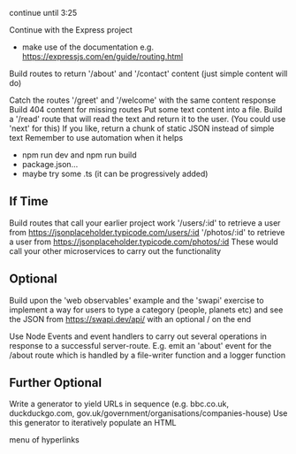 continue until 3:25

Continue with the Express project 
- make use of the documentation e.g. https://expressjs.com/en/guide/routing.html

Build routes to return '/about' and '/contact' content (just simple content will do)

Catch the routes '/greet' and '/welcome' with the same content response
Build 404 content for missing routes
Put some text content into a file. Build a '/read' route that will read the text and return it to the user. (You could use 'next' for this)
If you like, return a chunk of static JSON instead of simple text
Remember to use automation when it helps
- npm run dev and npm run build
- package.json...
- maybe try some .ts (it can be progressively added)


If Time
-------
Build routes that call your earlier project work
'/users/:id' to retrieve a user from https://jsonplaceholder.typicode.com/users/:id
'/photos/:id' to retrieve a user from https://jsonplaceholder.typicode.com/photos/:id
These would call your other microservices to carry out the functionality

Optional
--------
Build upon the 'web observables' example and the 'swapi' exercise to implement 
a way for users to type a category (people, planets etc) and see the JSON from
https://swapi.dev/api/<category> with an optional /<id> on the end

Use Node Events and event handlers to carry out several operations in response to
a successful server-route. E.g. emit an 'about' event for the /about route
which is handled by a file-writer function and a logger function

Further Optional
----------------
Write a generator to yield URLs in sequence
(e.g. bbc.co.uk, duckduckgo.com, gov.uk/government/organisations/companies-house)
Use this generator to iteratively populate an HTML <nav> menu of hyperlinks
